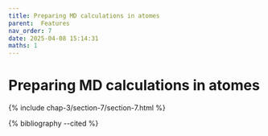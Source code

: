 ```yaml
---
title: Preparing MD calculations in atomes
parent:  Features
nav_order: 7
date: 2025-04-08 15:14:31
maths: 1
---
```


# Preparing MD calculations in atomes

{% include chap-3/section-7/section-7.html %}

{% bibliography --cited %}

